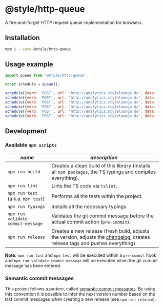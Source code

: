 # @style/http-queue

A fire-and-forget HTTP request queue implementation for browsers.

## Installation

```sh
npm i --save @style/http-queue
```

## Usage example

```js
import queue from '@style/http-queue';

const schedule = queue();

schedule({verb: 'POST', url: 'http://analytics.stylelounge.de', data: {foo: 'bar'}});
schedule({verb: 'POST', url: 'http://analytics.stylelounge.de', data: {foo: 'bar'}});
schedule({verb: 'POST', url: 'http://analytics.stylelounge.de', data: {foo: 'bar'}});
schedule({verb: 'POST', url: 'http://analytics.stylelounge.de', data: {foo: 'bar'}});
schedule({verb: 'POST', url: 'http://analytics.stylelounge.de', data: {foo: 'bar'}});
schedule({verb: 'POST', url: 'http://analytics.stylelounge.de', data: {foo: 'bar'}});
```

## Development

### Available `npm scripts`

| *name* | *description* |
|---|---|
| `npm run build`  | Creates a clean build of this library (installs all `npm packages`, the TS typings and compiles everything). |
| `npm run lint` | Lints the TS code via `tslint`. |
| `npm run test` (a.k.a. `npm test`) | Performs all the tests within the project. |
| `npm run typings` | Installs all the necessary typings |
| `npm run validate-commit-message` | Validates the git commit message before the actual commit action (`pre-commit`). |
| `npm run release` | Creates a new release (fresh build, adjusts the version, adjusts the [changelog](/CHANGELOG.md), creates release tags and pushes everything).

**Note:** `npm run lint` and `npm test` will be executed within a `pre-commit` hook and `npm run validate-commit-message` will be executed when the git commit message has been entered.

### Semantic commit messages

This project follows a pattern, called [semantic commit messages](https://seesparkbox.com/foundry/semantic_commit_messages). By using this convention it is possible to infer the next version number based on the last commit messages when creating a new release (see `npm run release`).
